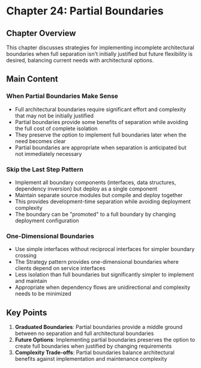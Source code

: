 # Chapter 24: Partial Boundaries

## Chapter Overview
This chapter discusses strategies for implementing incomplete architectural boundaries when full separation isn't initially justified but future flexibility is desired, balancing current needs with architectural options.

## Main Content

### When Partial Boundaries Make Sense
- Full architectural boundaries require significant effort and complexity that may not be initially justified
- Partial boundaries provide some benefits of separation while avoiding the full cost of complete isolation
- They preserve the option to implement full boundaries later when the need becomes clear
- Partial boundaries are appropriate when separation is anticipated but not immediately necessary

### Skip the Last Step Pattern
- Implement all boundary components (interfaces, data structures, dependency inversion) but deploy as a single component
- Maintain separate source modules but compile and deploy together
- This provides development-time separation while avoiding deployment complexity
- The boundary can be "promoted" to a full boundary by changing deployment configuration

### One-Dimensional Boundaries
- Use simple interfaces without reciprocal interfaces for simpler boundary crossing
- The Strategy pattern provides one-dimensional boundaries where clients depend on service interfaces
- Less isolation than full boundaries but significantly simpler to implement and maintain
- Appropriate when dependency flows are unidirectional and complexity needs to be minimized

## Key Points
1. **Graduated Boundaries**: Partial boundaries provide a middle ground between no separation and full architectural boundaries
2. **Future Options**: Implementing partial boundaries preserves the option to create full boundaries when justified by changing requirements
3. **Complexity Trade-offs**: Partial boundaries balance architectural benefits against implementation and maintenance complexity